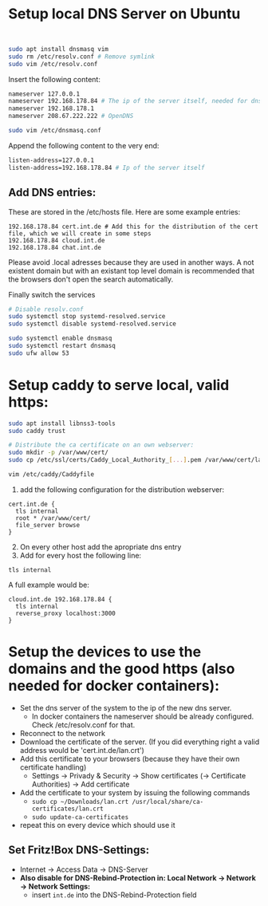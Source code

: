 # Setup local DNS Server on Ubuntu

```bash


sudo apt install dnsmasq vim
sudo rm /etc/resolv.conf # Remove symlink
sudo vim /etc/resolv.conf
```
Insert the following content:
```bash
nameserver 127.0.0.1
nameserver 192.168.178.84 # The ip of the server itself, needed for dns for docker containers
nameserver 192.168.178.1
nameserver 208.67.222.222 # OpenDNS
```

```bash
sudo vim /etc/dnsmasq.conf
```
Append the following content to the very end:
```bash
listen-address=127.0.0.1
listen-address=192.168.178.84 # Ip of the server itself
```

## Add DNS entries:
These are stored in the /etc/hosts file.
Here are some example entries:
```
192.168.178.84 cert.int.de # Add this for the distribution of the cert file, which we will create in some steps
192.168.178.84 cloud.int.de
192.168.178.84 chat.int.de
```
Please avoid .local adresses because they are used in another ways. A not existent domain but with an existant top level domain is recommended that the browsers don't open the search automatically.

Finally switch the services
```bash
# Disable resolv.conf
sudo systemctl stop systemd-resolved.service
sudo systemctl disable systemd-resolved.service

sudo systemctl enable dnsmasq
sudo systemctl restart dnsmasq
sudo ufw allow 53
```


# Setup caddy to serve local, valid https:
```bash
sudo apt install libnss3-tools
sudo caddy trust

# Distribute the ca certificate on an own webserver:
sudo mkdir -p /var/www/cert/
sudo cp /etc/ssl/certs/Caddy_Local_Authority_[...].pem /var/www/cert/lan.crt

vim /etc/caddy/Caddyfile
```
1. add the following configuration for the distribution webserver:

```
cert.int.de {
  tls internal
  root * /var/www/cert/
  file_server browse
}
```

2. On every other host add the apropriate dns entry
3. Add for every host the following line:

```
tls internal
```
A full example would be:
```
cloud.int.de 192.168.178.84 {
  tls internal
  reverse_proxy localhost:3000
}
```

# Setup the devices to use the domains and the good https (also needed for docker containers):
- Set the dns server of the system to the ip of the new dns server.
  - In docker containers the nameserver should be already configured. Check /etc/resolv.conf for that.
- Reconnect to the network
- Download the certificate of the server. (If you did everything right a valid address would be 'cert.int.de/lan.crt')
- Add this certificate to your browsers (because they have their own certificate handling)
    - Settings -> Privady & Security -> Show certificates (-> Certificate Authorities) -> Add certificate
- Add the certificate to your system by issuing the following commands
    - `sudo cp ~/Downloads/lan.crt /usr/local/share/ca-certificates/lan.crt`
    - `sudo update-ca-certificates`
- repeat this on every device which should use it


## Set Fritz!Box DNS-Settings:
- Internet -> Access Data -> DNS-Server
- **Also disable for DNS-Rebind-Protection in: Local Network -> Network -> Network Settings:**
    - insert `int.de` into the DNS-Rebind-Protection field
